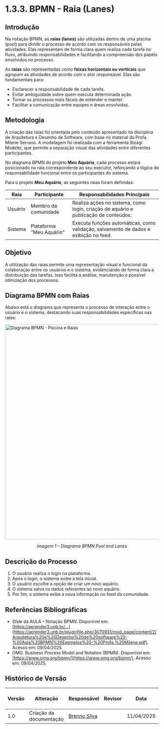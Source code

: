 # 1.3.3. BPMN - Raia (Lanes)

## Introdução

Na notação BPMN, as **raias (lanes)** são utilizadas dentro de uma piscina (pool) para dividir o processo de acordo com os responsáveis pelas atividades. Elas representam de forma clara quem realiza cada tarefa no fluxo, atribuindo responsabilidades e facilitando a compreensão dos papéis envolvidos no processo.

As **raias** são representadas como **faixas horizontais ou verticais** que agrupam as atividades de acordo com o ator responsável. Elas são fundamentais para:

- Esclarecer a responsabilidade de cada tarefa.
- Evitar ambiguidade sobre quem executa determinada ação.
- Tornar os processos mais fáceis de entender e manter.
- Facilitar a comunicação entre equipes e áreas envolvidas.


## Metodologia

A criação das raias foi orientada pelo conteúdo apresentado na disciplina de Arquitetura e Desenho de Software, com base no material da Profa. Milene Serrano. A modelagem foi realizada com a ferramenta Bizagi Modeler, que permite a separação visual das atividades entre diferentes participantes.

No diagrama BPMN do projeto **Meu Aquário**, cada processo estará posicionado na raia correspondente ao seu executor, reforçando a lógica de responsabilidade funcional entre os participantes do sistema.


Para o projeto **Meu Aquário**, as seguintes raias foram definidas:

| Raia    | Participante             | Responsabilidades Principais                                                              |
|---------|--------------------------|--------------------------------------------------------------------------------------------|
| Usuário | Membro da comunidade     | Realiza ações no sistema, como login, criação de aquário e publicação de conteúdos.       |
| Sistema | Plataforma "Meu Aquário" | Executa funções automáticas, como validação, salvamento de dados e exibição no feed.     |

## Objetivo

A utilização das raias permite uma representação visual e funcional da colaboração entre os usuários e o sistema, evidenciando de forma clara a distribuição das tarefas. Isso facilita a análise, manutenção e possível otimização dos processos.

## Diagrama BPMN com Raias

Abaixo está o diagrama que representa o processo de interação entre o usuário e o sistema, destacando suas responsabilidades específicas nas raias:

> <p align="center">
  <img src="Base/assets/BPMN_Pool.png" width="700px" alt="Diagrama BPMN - Piscina e Raias">
</p>
<p align="center"><em>Imagem 1 – Diagrama BPMN Pool and Lanes</em></p>

## Descrição do Processo

1. O usuário realiza o login na plataforma.
2. Após o login, o sistema exibe a tela inicial.
3. O usuário escolhe a opção de criar um novo aquário.
4. O sistema salva os dados referentes ao novo aquário.
5. Por fim, o sistema exibe a nova informação no feed da comunidade.

## Referências Bibliográficas

- Slide da AULA – Notação BPMN. Disponível em: [https://aprender3.unb.br/...](https://aprender3.unb.br/pluginfile.php/3070931/mod_page/content/2/Arquitetura%20e%20Desenho%20de%20software%20-%20Aula%20BPMN%20Exemplos%20-%20Profa.%20Milene.pdf). Acesso em: 09/04/2025.  
- OMG. Business Process Model and Notation (BPMN). Disponível em: [https://www.omg.org/bpmn/](https://www.omg.org/bpmn/). Acesso em: 09/04/2025.

## Histórico de Versão
| Versão | Alteração                  | Responsável     | Revisor | Data       | Detalhes da Revisão |
|------|--------|-----------|-----------| ---------|  ---------|
| 1.0 | Criação da documentação | [Brenno Silva](https://github.com/brenno-silva01) |  | 11/04/2025 | 
